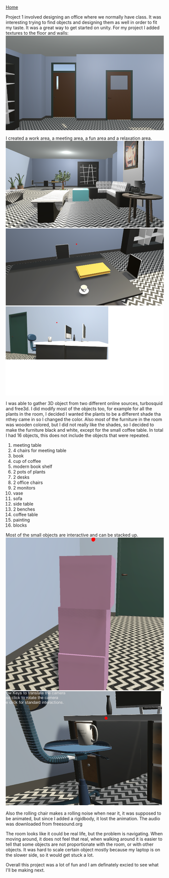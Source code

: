 [Home](index.md)

Project 1 involved designing an office where we normally have class.  It was interesting trying to find objects and designing them as well in order to fit my taste.  It was a great way to get started on unity.  For my project I added textures to the floor and walls: 
![Image](floor.png)  

I created a work area, a meeting area, a fun area and a relaxation area.  
![Image](relax.png)  
![Image](table.png)  
![Image](workarea.png)  

I was able to gather 3D object from two different online sources, turbosquid and free3d.  I did modify most of the objects too, for example for all the plants in the room, I decided I wanted the plants to be a different shade tha nthey came in so I changed the color.  Also most of the furniture in the room was wooden colored, but I did not really like the shades, so I decided to make the furniture black and white, except for the small coffee table.  In total I had 16 objects, this does not include the objects that were repeated.  
1. meeting table
2. 4 chairs for meeting table
3. book
4. cup of coffee
5. modern book shelf
6. 2 pots of plants
7. 2 desks
8. 2 office chairs
9. 2 monitors
10. vase
11. sofa
12. side table
13. 2 benches
14. coffee table
15. painting
16. blocks

Most of the small objects are interactive and can be stacked up.
![Image](stack.png)  
![Image](work.png)  

Also the rolling chair makes a rolling noise when near it, it was supposed to be animated, but since I added a rigidbody, it lost the animation.  The audio was downloaded from freesound.org 

The room looks like it could be real life, but the problem is navigating.  When moving around, it does not feel that real, when walking around it is easier to tell that some objects are not proportionate with the room, or with other objects.  It was hard to scale certain object mostly because my laptop is on the slower side, so it would get stuck a lot. 

Overall this project was a lot of fun and I am definately excied to see what I'll be making next.
